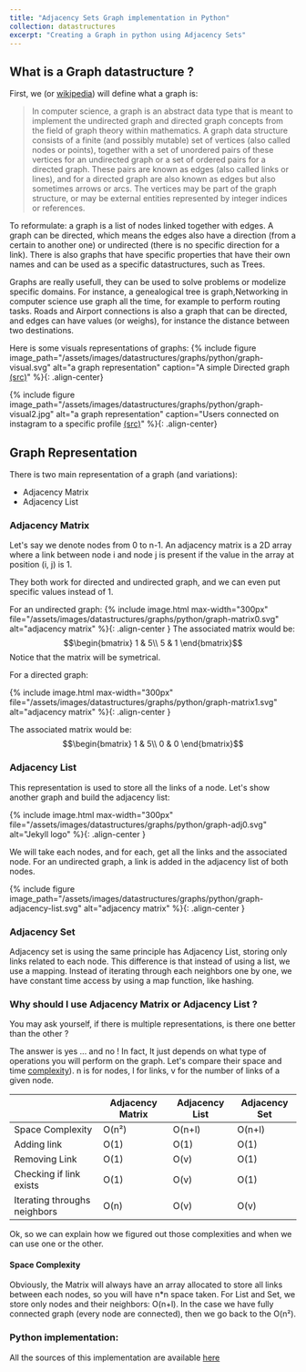 ```yaml
---
title: "Adjacency Sets Graph implementation in Python"
collection: datastructures
excerpt: "Creating a Graph in python using Adjacency Sets"
---
```


## What is a Graph datastructure ?

First, we (or [wikipedia](https://en.wikipedia.org/wiki/Graph_(abstract_data_type))) will define what a graph is:
> In computer science, a graph is an abstract data type that is meant to implement the undirected graph and directed graph concepts from the field of graph theory within mathematics. 
A graph data structure consists of a finite (and possibly mutable) set of vertices (also called nodes or points), together with a set of unordered pairs of these vertices for an undirected graph or a set of ordered pairs for a directed graph. These pairs are known as edges (also called links or lines), and for a directed graph are also known as edges but also sometimes arrows or arcs. The vertices may be part of the graph structure, or may be external entities represented by integer indices or references.

To reformulate: a graph is a list of nodes linked together with edges. A graph can be directed, which means the edges also have a direction (from a certain to another one) or undirected (there is no specific direction for a link). There is also graphs that have specific properties that have their own names and can be used as a specific datastructures, such as Trees.

Graphs are really usefull, they can be used to solve problems or modelize specific domains. For instance, a genealogical tree is graph,Networking in computer science use graph all the time, for example to perform routing tasks. Roads and Airport connections is also a graph that can be directed, and edges can have values (or weighs), for instance the distance between two destinations.

Here is some visuals representations of graphs:
{% include figure image_path="/assets/images/datastructures/graphs/python/graph-visual.svg" alt="a graph representation" caption="A simple Directed graph [(src)](https://en.wikipedia.org/wiki/Directed_graph)" %}{: .align-center}

{% include figure image_path="/assets/images/datastructures/graphs/python/graph-visual2.jpg" alt="a graph representation" caption="Users connected on instagram to a specific profile [(src)](https://www.flickr.com/photos/speedoflife/)" %}{: .align-center}

## Graph Representation

There is two main representation of a graph (and variations):

- Adjacency Matrix
- Adjacency List


### Adjacency Matrix
Let's say we denote nodes from 0 to n-1.
An adjacency matrix is a 2D array where a link between node i and node j is present if the value in the array at position (i, j) is 1. 

They both work for directed and undirected graph, and we can even put specific values instead of 1.

For an undirected graph: 
{% include image.html
max-width="300px" file="/assets/images/datastructures/graphs/python/graph-matrix0.svg" alt="adjacency matrix" %}{: .align-center }
The associated matrix would be: $$\begin{bmatrix}
1 & 5\\
5 & 1
\end{bmatrix}$$
Notice that the matrix will be symetrical.

For a directed graph:

{% include image.html
max-width="300px" file="/assets/images/datastructures/graphs/python/graph-matrix1.svg" alt="adjacency matrix" %}{: .align-center }

The associated matrix would be: $$\begin{bmatrix}
1 & 5\\
0 & 0
\end{bmatrix}$$

### Adjacency List

This representation is used to store all the links of a node.
Let's show another graph and build the adjacency list: 

{% include image.html
max-width="300px" file="/assets/images/datastructures/graphs/python/graph-adj0.svg" alt="Jekyll logo" %}{: .align-center }


We will take each nodes, and for each, get all the links and the associated node. For an undirected graph, a link is added in the adjacency list of both nodes. 

{% include figure image_path="/assets/images/datastructures/graphs/python/graph-adjacency-list.svg" alt="adjacency matrix" %}{: .align-center }

### Adjacency Set

Adjacency set is using the same principle has Adjacency List, storing only links related to each node. This difference is that instead of using a list, we use a mapping. Instead of iterating through each neighbors one by one, we have constant time access by using a map function, like hashing. 

### Why should I use Adjacency Matrix or Adjacency List ?

You may ask yourself, if there is multiple representations, is there one better than the other ?

The answer is yes ... and no ! In fact, It just depends on what type of operations you will perform on the graph. Let's compare their space and time [complexity](https://en.wikipedia.org/wiki/Computational_complexity#Time)). n is for nodes, l for links, v for the number of links of a given node.

|  | Adjacency Matrix | Adjacency List | Adjacency Set |
|---|---|---|---|
| Space Complexity | O(n²) | O(n+l) | O(n+l) |
| Adding link | O(1) | O(1) | O(1) |
| Removing Link | O(1) | O(v) | O(1) |
| Checking if link exists | O(1) | O(v)  | O(1) |
| Iterating throughs neighbors | O(n) | O(v) | O(v) |

Ok, so we can explain how we figured out those complexities and when we can use one or the other.

#### Space Complexity

Obviously, the Matrix will always have an array allocated to store all links between each nodes, so you will have n*n space taken.
For List and Set, we store only nodes and their neighbors: O(n+l). In the case we have fully connected graph (every node are connected), then we go back to the O(n²).

### Python implementation:

All the sources of this implementation are available [here](https://github.com/Smixi/learning-datastructures/blob/main/python/graph/undirected_graph/undirected_graph.py)